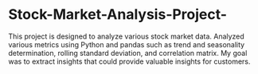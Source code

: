 # Stock-Market-Analysis-Project-
This project is designed to analyze various stock market data. Analyzed various metrics using Python and pandas such as trend and seasonality determination, rolling standard deviation, and correlation matrix. My goal was to extract insights that could provide valuable insights for customers.
